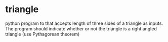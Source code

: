 # triangle
python program to that accepts length of three sides of a triangle as inputs. The program should indicate whether or not the triangle is a right angled triangle (use Pythagorean theorem) 
